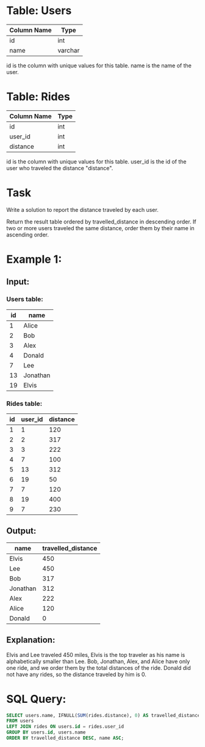 # Table: Users

| Column Name | Type    |
|------------|---------|
| id         | int     |
| name       | varchar |

id is the column with unique values for this table.
name is the name of the user.

# Table: Rides

| Column Name | Type    |
|------------|---------|
| id         | int     |
| user_id    | int     |
| distance   | int     |

id is the column with unique values for this table.
user_id is the id of the user who traveled the distance "distance".

# Task

Write a solution to report the distance traveled by each user.

Return the result table ordered by travelled_distance in descending order. If two or more users traveled the same distance, order them by their name in ascending order.

# Example 1:

## Input:

### Users table:

| id  | name     |
|-----|---------|
| 1   | Alice   |
| 2   | Bob     |
| 3   | Alex    |
| 4   | Donald  |
| 7   | Lee     |
| 13  | Jonathan|
| 19  | Elvis   |

### Rides table:

| id  | user_id | distance |
|-----|---------|----------|
| 1   | 1       | 120      |
| 2   | 2       | 317      |
| 3   | 3       | 222      |
| 4   | 7       | 100      |
| 5   | 13      | 312      |
| 6   | 19      | 50       |
| 7   | 7       | 120      |
| 8   | 19      | 400      |
| 9   | 7       | 230      |

## Output:

| name     | travelled_distance |
|----------|--------------------|
| Elvis    | 450                |
| Lee      | 450                |
| Bob      | 317                |
| Jonathan | 312                |
| Alex     | 222                |
| Alice    | 120                |
| Donald   | 0                  |

## Explanation:
Elvis and Lee traveled 450 miles, Elvis is the top traveler as his name is alphabetically smaller than Lee.
Bob, Jonathan, Alex, and Alice have only one ride, and we order them by the total distances of the ride.
Donald did not have any rides, so the distance traveled by him is 0.

# SQL Query:

```sql
SELECT users.name, IFNULL(SUM(rides.distance), 0) AS travelled_distance  
FROM users 
LEFT JOIN rides ON users.id = rides.user_id  
GROUP BY users.id, users.name 
ORDER BY travelled_distance DESC, name ASC;
```

